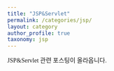 ```yaml
---
title: "JSP&Servlet"
permalink: /categories/jsp/
layout: category
author_profile: true
taxonomy: jsp
---
```


<style>
@font-face { font-family: 'IBMPlexSansKR-Regular';
   src: url('https://cdn.jsdelivr.net/gh/projectnoonnu/noonfonts_20-07@1.0/IBMPlexSansKR-Regular.woff') format('woff'); font-weight: normal; font-style: normal; }
body{
font-family: 'IBMPlexSansKR-Regular';
}
</style>
JSP&Servlet 관련 포스팅이 올라옵니다. 